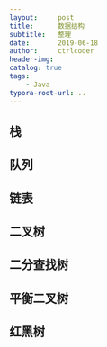 ```yaml
---
layout:     post
title:      数据结构
subtitle:   整理
date:       2019-06-18
author:     ctrlcoder
header-img: 
catalog: true
tags:
    - Java
typora-root-url: ..
---
```


## 栈



## 队列



## 链表



## 二叉树



## 二分查找树



## 平衡二叉树



## 红黑树

 

## 

##                                                                                                                                                                                                                                                                                                                                                                                                                                                                                                                                                                                                                                                                                                          